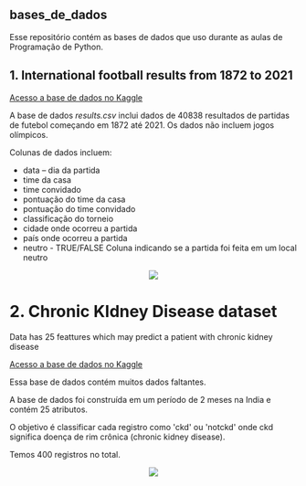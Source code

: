 ## bases_de_dados

Esse repositório contém as bases de dados que uso durante as aulas de Programação de Python. 

## 1. International football results from 1872 to 2021

[Acesso a base de dados no Kaggle](https://www.kaggle.com/martj42/international-football-results-from-1872-to-2017)

A base de dados *results.csv* inclui dados de 40838 resultados de partidas de futebol começando em 1872 até 2021. Os dados não incluem jogos olímpicos. 

Colunas de dados incluem:

- data – dia da partida
- time da casa
- time convidado
- pontuação do time da casa
- pontuação do time convidado
- classificação do torneio
- cidade onde ocorreu a partida
- país onde ocorreu a partida
- neutro - TRUE/FALSE Coluna indicando se a partida foi feita em um local neutro



<p align="center">
<img src="https://github.com/amandalemette/Visualizacao-de-Dados-em-Python/blob/298a631c27f66a487eafd5a274552b2adf7a9c17/Images/section_divider3.png?raw=true"/>
</p>

# 2. Chronic KIdney Disease dataset
Data has 25 feattures which may predict a patient with chronic kidney disease

[Acesso a base de dados no Kaggle](https://www.kaggle.com/mansoordaku/ckdisease)

Essa base de dados contém muitos dados faltantes. 

A base de dados foi construída em um período de 2 meses na India e contém 25 atributos. 

O objetivo é classificar cada registro como 'ckd' ou 'notckd' onde ckd significa doença de rim crônica (chronic kidney disease).

Temos 400 registros no total. 

<p align="center">
<img src="https://github.com/amandalemette/Visualizacao-de-Dados-em-Python/blob/298a631c27f66a487eafd5a274552b2adf7a9c17/Images/section_divider3.png?raw=true"/>
</p>


